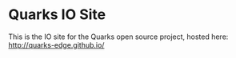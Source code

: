 # Quarks IO Site

This is the IO site for the Quarks open source project, hosted here: http://quarks-edge.github.io/
